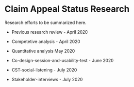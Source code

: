 # Claim Appeal Status Research
Research efforts to be summarized here.

- Previous research review - April 2020

- Competetive analysis - April 2020

- Quantitative analysis May 2020

- Co-design-session-and-usability-test - June 2020
 
- CST-social-listening - July 2020

- Stakeholder-interviews - July 2020 



